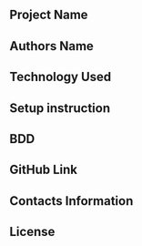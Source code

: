## Project Name

## Authors Name

## Technology Used

## Setup instruction

## BDD

## GitHub Link

## Contacts Information

## License


